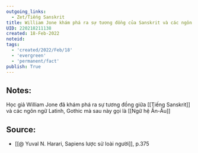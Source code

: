 ```yaml
---
outgoing_links:
  - Zet/Tiếng Sanskrit
title: William Jone khám phá ra sự tương đồng của Sanskrit và các ngôn ngữ Latinh
UID: 220218211138
created: 18-Feb-2022
noteid:
tags:
  - 'created/2022/Feb/18'
  - 'evergreen'
  - 'permanent/fact'
publish: True
---
```

## Notes:
Học giả William Jone đã khám phá ra sự tương đồng giữa [[Tiếng Sanskrit]] và các ngôn ngữ Latinh, Gothic mà sau này gọi là [[Ngữ hệ Ấn-Âu]]

## Source:
- [[@ Yuval N. Harari, Sapiens lược sử loài người]], p.375


